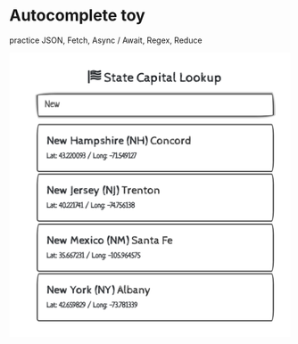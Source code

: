 # Autocomplete toy # 

practice JSON, Fetch, Async / Await, Regex, Reduce

![Image of autocomplete](layout.png)